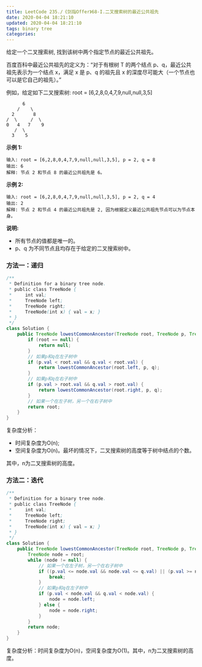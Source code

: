 ```yaml
---
title: LeetCode 235./《剑指Offer》68-I.二叉搜索树的最近公共祖先
date: 2020-04-04 18:21:10
updated: 2020-04-04 18:21:10
tags: binary tree
categories: 
---
```


给定一个二叉搜索树, 找到该树中两个指定节点的最近公共祖先。

<!--more-->

百度百科中最近公共祖先的定义为：“对于有根树 T 的两个结点 p、q，最近公共祖先表示为一个结点 x，满足 x 是 p、q 的祖先且 x 的深度尽可能大（一个节点也可以是它自己的祖先）。”

例如，给定如下二叉搜索树:  root = [6,2,8,0,4,7,9,null,null,3,5]

```
      6
    /    \
  2       8
/  \     /  \
0   4   7    9
   /  \
  3    5
```

**示例 1:**

```
输入: root = [6,2,8,0,4,7,9,null,null,3,5], p = 2, q = 8
输出: 6 
解释: 节点 2 和节点 8 的最近公共祖先是 6。
```

**示例 2:**

```
输入: root = [6,2,8,0,4,7,9,null,null,3,5], p = 2, q = 4
输出: 2
解释: 节点 2 和节点 4 的最近公共祖先是 2, 因为根据定义最近公共祖先节点可以为节点本身。
```

**说明:**

- 所有节点的值都是唯一的。
- p、q 为不同节点且均存在于给定的二叉搜索树中。

### 方法一：递归

```java
/**
 * Definition for a binary tree node.
 * public class TreeNode {
 *     int val;
 *     TreeNode left;
 *     TreeNode right;
 *     TreeNode(int x) { val = x; }
 * }
 */
class Solution {
    public TreeNode lowestCommonAncestor(TreeNode root, TreeNode p, TreeNode q) {
        if (root == null) {
            return null;
        }
        // 如果p和q在左子树中
        if (p.val < root.val && q.val < root.val) {
            return lowestCommonAncestor(root.left, p, q);
        }
        // 如果p和q在右子树中
        if (p.val > root.val && q.val > root.val) {
            return lowestCommonAncestor(root.right, p, q);
        }
        // 如果一个在左子树，另一个在右子树中
        return root;
    }
}
```

复杂度分析：

* 时间复杂度为O(n);
* 空间复杂度为O(n)。最坏的情况下，二叉搜索树的高度等于树中结点的个数。

其中，n为二叉搜索树的高度。

### 方法二：迭代

```java
/**
 * Definition for a binary tree node.
 * public class TreeNode {
 *     int val;
 *     TreeNode left;
 *     TreeNode right;
 *     TreeNode(int x) { val = x; }
 * }
 */
class Solution {
    public TreeNode lowestCommonAncestor(TreeNode root, TreeNode p, TreeNode q) {
        TreeNode node = root;
        while (node != null) {
            // 如果一个在左子树，另一个在右子树中
            if ((p.val <= node.val && node.val <= q.val) || (p.val >= node.val && node.val >= q.val)) {
                break;
            }
            // 如果p和q在左子树中
            if (p.val < node.val && q.val < node.val) {
                node = node.left;
            } else {
                node = node.right;
            }
        }
        return node;
    }
}
```

复杂度分析：时间复杂度为O(n)，空间复杂度为O(1)。其中，n为二叉搜索树的高度。

 